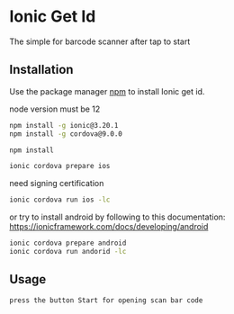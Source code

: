 # Ionic Get Id

The simple for barcode scanner after tap to start

## Installation

Use the package manager [npm](https://cli.angular.io/) to install Ionic get id.

node version must be 12

```bash
npm install -g ionic@3.20.1
npm install -g cordova@9.0.0
```
```bash
npm install
```


```bash
ionic cordova prepare ios
```

need signing certification
```bash
ionic cordova run ios -lc
```
or try to install android  by following to this documentation:
https://ionicframework.com/docs/developing/android
```bash
ionic cordova prepare android
ionic cordova run andorid -lc
```
## Usage


```
press the button Start for opening scan bar code
```
